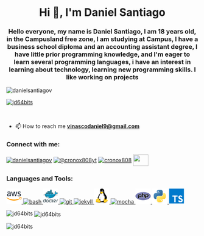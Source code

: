 <h1 align="center">Hi 👋, I'm Daniel Santiago </h1>
<h3 align="center">Hello everyone, my name is Daniel Santiago, I am 18 years old, in the Campusland free zone, I am studying at Campus, I have a business school diploma and an accounting assistant degree, I have little prior programming knowledge, and I'm eager to learn several programming languages, i have an interest in learning about technology, learning new programming skills. I like working on projects</h3>

<p align="left"> <img src="https://komarev.com/ghpvc/?username=danielsantiagov&label=Profile%20views&color=0e75b6&style=flat" alt="danielsantiagov" /> </p>

<p align="left"> <a href="https://github.com/ryo-ma/github-profile-trophy"><img src="https://github-profile-trophy.vercel.app/?username=danielsantiagov" alt="jd64bits" /></a> </p>

<p align="left"> <a href="https://twitter.com/" target="blank"><img src="https://img.shields.io/twitter/follow/?logo=twitter&style=for-the-badge" alt="" /></a> </p>

- 📫 How to reach me **vinascodaniel9@gmail.com**

<h3 align="left">Connect with me:</h3>
<p align="left">
<a href="https://www.instagram.com/daaaaaniel__bkt/" target="blank"><img align="center" src="https://raw.githubusercontent.com/rahuldkjain/github-profile-readme-generator/master/src/images/icons/Social/instagram.svg" alt="danielsantiagov" height="30" width="40" /></a>
<a href="https://www.youtube.com/c/@retired6106" target="blank"><img align="center" src="https://raw.githubusercontent.com/rahuldkjain/github-profile-readme-generator/master/src/images/icons/Social/youtube.svg" alt="@cronox808yt" height="30" width="40" /></a>
<a href="https://discord.gg/shakeweeell" target="blank"><img align="center" src="https://raw.githubusercontent.com/rahuldkjain/github-profile-readme-generator/master/src/images/icons/Social/discord.svg" alt="cronox808" height="30" width="40" /></a>
<a href="https://slat.cc/Nayzen" target="blank"><img align="center" src="[https://raw.githubusercontent.com/rahuldkjain/github-profile-readme-generator/master/src/images/icons/Social/.svg](https://raw.githubusercontent.com/rahuldkjain/github-profile-readme-generator/master/src/images/icons/Social/.svg)" alt="" height="30" width="40" /></a>


</p>

<h3 align="left">Languages and Tools:</h3>
<p align="left"> <a href="https://aws.amazon.com" target="_blank" rel="noreferrer"> <img src="https://raw.githubusercontent.com/devicons/devicon/master/icons/amazonwebservices/amazonwebservices-original-wordmark.svg" alt="aws" width="40" height="40"/> </a> <a href="https://www.gnu.org/software/bash/" target="_blank" rel="noreferrer"> <img src="https://www.vectorlogo.zone/logos/gnu_bash/gnu_bash-icon.svg" alt="bash" width="40" height="40"/> </a> <a href="https://www.docker.com/" target="_blank" rel="noreferrer"> <img src="https://raw.githubusercontent.com/devicons/devicon/master/icons/docker/docker-original-wordmark.svg" alt="docker" width="40" height="40"/> </a> <a href="https://git-scm.com/" target="_blank" rel="noreferrer"> <img src="https://www.vectorlogo.zone/logos/git-scm/git-scm-icon.svg" alt="git" width="40" height="40"/> </a> <a href="https://jekyllrb.com/" target="_blank" rel="noreferrer"> <img src="https://www.vectorlogo.zone/logos/jekyllrb/jekyllrb-icon.svg" alt="jekyll" width="40" height="40"/> </a> <a href="https://www.linux.org/" target="_blank" rel="noreferrer"> <img src="https://raw.githubusercontent.com/devicons/devicon/master/icons/linux/linux-original.svg" alt="linux" width="40" height="40"/> </a> <a href="https://mochajs.org" target="_blank" rel="noreferrer"> <img src="https://www.vectorlogo.zone/logos/mochajs/mochajs-icon.svg" alt="mocha" width="40" height="40"/> </a> <a href="https://www.php.net" target="_blank" rel="noreferrer"> <img src="https://raw.githubusercontent.com/devicons/devicon/master/icons/php/php-original.svg" alt="php" width="40" height="40"/> </a> <a href="https://www.python.org" target="_blank" rel="noreferrer"> <img src="https://raw.githubusercontent.com/devicons/devicon/master/icons/python/python-original.svg" alt="python" width="40" height="40"/> </a> <a href="https://www.typescriptlang.org/" target="_blank" rel="noreferrer"> <img src="https://raw.githubusercontent.com/devicons/devicon/master/icons/typescript/typescript-original.svg" alt="typescript" width="40" height="40"/> </a> </p>

<p><img align="left" src="https://github-readme-stats.vercel.app/api/top-langs?username=jd64bits&show_icons=true&locale=en&layout=compact" alt="jd64bits" /></p>

<p>&nbsp;<img align="center" src="https://github-readme-stats.vercel.app/api?username=jd64bits&show_icons=true&locale=en" alt="jd64bits" /></p>

<p><img align="center" src="https://github-readme-streak-stats.herokuapp.com/?user=jd64bits&" alt="jd64bits" /></p>

